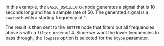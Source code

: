<!--- Add SEO here --->

In this example, the `BASIC_OSCILLATOR` node generates a signal that is 10 seconds long and has a sample rate of 50. The generated signal is a `sawtooth` with a starting frequency of 1.

The result is then sent to the `BUTTER` node that filters out all frequencies above 5 with a `filter_order` of 4. Since we want the lower frequencies to pass through, the `lowpass` option is selected for the `btype` parameter.